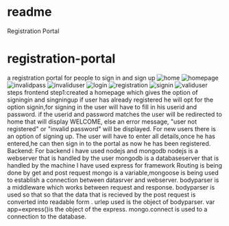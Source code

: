 # readme
Registration Portal
# registration-portal
a registration  portal for people to sign in and sign up
![home](https://user-images.githubusercontent.com/44523159/47619355-ce759f80-db03-11e8-9f7c-ff7e4601d841.PNG)
![homepage](https://user-images.githubusercontent.com/44523159/47619356-d1709000-db03-11e8-9529-66cebf0747b7.PNG)
![invalidpass](https://user-images.githubusercontent.com/44523159/47619358-d3d2ea00-db03-11e8-983f-8a55379af0ef.PNG)
![invaliduser](https://user-images.githubusercontent.com/44523159/47619361-d59cad80-db03-11e8-9778-367d9c9b8a80.PNG)
![login](https://user-images.githubusercontent.com/44523159/47619362-d6cdda80-db03-11e8-8f7b-e611c902b0b9.PNG)
![registration](https://user-images.githubusercontent.com/44523159/47619363-d8979e00-db03-11e8-90e0-2f0dc23a982a.PNG)
![signin](https://user-images.githubusercontent.com/44523159/47619366-dcc3bb80-db03-11e8-92a8-ce02e397485e.PNG)
![validuser](https://user-images.githubusercontent.com/44523159/47619367-e0efd900-db03-11e8-822b-be9a52564d6e.PNG)
steps
frontend
step1:created a homepage which gives the option of signingin and singningup
if user has already registered he will opt for the option signin,for signing in the user will have to fill in his userid and password.
if the userid and password matches the user will be redirected to home that will display WELCOME, else an error message, "user not registered" or "invalid password" will be displayed.
For new users there is an option of signing up.
The user will have to enter all details,once he has entered,he can then sign in to the portal as now he has been registered.
Backend:
For backend i have used nodejs and mongodb
nodejs is a webserver that  is handled by the user
mongodb is a databaseserver that is handled by the machine
I have used express for  framework
Routing is being  done by get and post request
 mongo is a variable,mongoose is being used to establish a connection between datasrver and webserver.
bodyparser is a middleware which  works between request and response.
bodyparser is used so that so that the data that is recieved by the post request is converted into readable form .
urlep used is the object of bodyparser.
var app=express()is the object of the express.
mongo.connect is used to a connection to the database.
